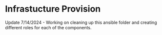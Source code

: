 # Infrastucture Provision
Update 7/14/2024 - Working on cleaning up this ansible folder and creating different roles for each of the components.